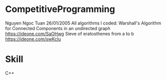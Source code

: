 # CompetitiveProgramming
Nguyen Ngoc Tuan 
26/01/2005
All algorithms I coded:
Warshall's Algorithm for Connected Components in an undirected graph
https://ideone.com/SaOHwg
Sieve of eratosthenes from a to b
https://ideone.com/swKcIu
# Skill
C++
